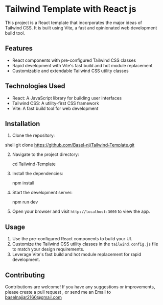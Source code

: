 # Tailwind Template with React js

This project is a React template that incorporates the major ideas of Tailwind CSS. It is built using Vite, a fast and opinionated web development build tool.

## Features

- React components with pre-configured Tailwind CSS classes
- Rapid development with Vite's fast build and hot module replacement
- Customizable and extendable Tailwind CSS utility classes

## Technologies Used

- React: A JavaScript library for building user interfaces
- Tailwind CSS: A utility-first CSS framework
- Vite: A fast build tool for web development

## Installation

1. Clone the repository:

shell git clone https://github.com/Basel-nj/Tailwind-Template.git


2. Navigate to the project directory:

    cd Tailwind-Template


3. Install the dependencies:

    npm install


4. Start the development server:

    npm run dev


5. Open your browser and visit `http://localhost:3000` to view the app.

## Usage

1. Use the pre-configured React components to build your UI.
2. Customize the Tailwind CSS utility classes in the `tailwind.config.js` file to match your design requirements.
3. Leverage Vite's fast build and hot module replacement for rapid development.

## Contributing

Contributions are welcome! If you have any suggestions or improvements, please create a pull request , 
or send me an Email to baselnajjar2166@gmail.com
